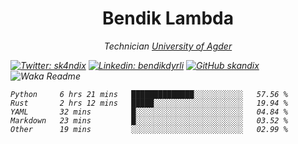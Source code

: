 <h1 align="center"> Bendik Lambda </h1>
<p align="center"><em>Technician <a href="http://www.uia.no">University of Agder</a></p>



[![Twitter: sk4ndix](https://img.shields.io/twitter/follow/sk4ndix?style=social)](https://twitter.com/sk4ndix)
[![Linkedin: bendikdyrli](https://img.shields.io/badge/-bendikdyrli-blue?style=flat-square&logo=Linkedin&logoColor=white&link=https://www.linkedin.com/in/bendikdyrli/)](https://www.linkedin.com/in/bendikdyrli/)
[![GitHub skandix](https://img.shields.io/github/followers/skandix?label=follow&style=social)](https://github.com/skandix)
![Waka Readme](https://github.com/skandix/skandix/workflows/Waka%20Readme/badge.svg)


<!--START_SECTION:waka-->
```text
Python     6 hrs 21 mins   ██████████████░░░░░░░░░░░   57.56 % 
Rust       2 hrs 12 mins   █████░░░░░░░░░░░░░░░░░░░░   19.94 % 
YAML       32 mins         █░░░░░░░░░░░░░░░░░░░░░░░░   04.84 % 
Markdown   23 mins         █░░░░░░░░░░░░░░░░░░░░░░░░   03.52 % 
Other      19 mins         ░░░░░░░░░░░░░░░░░░░░░░░░░   02.99 %
```
<!--END_SECTION:waka-->
